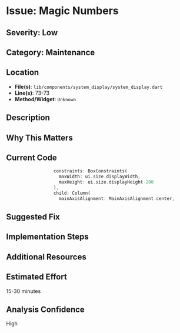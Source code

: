 # Issue: Magic Numbers

## Severity: Low

## Category: Maintenance

## Location
- **File(s)**: `lib/components/system_display/system_display.dart`
- **Line(s)**: 73-73
- **Method/Widget**: `Unknown`

## Description


## Why This Matters


## Current Code
```dart
                  constraints: BoxConstraints(
                    maxWidth: ui.size.displayWidth,
                    maxHeight: ui.size.displayHeight-200
                  ),
                  child: Column(
                    mainAxisAlignment: MainAxisAlignment.center,
```

## Suggested Fix


## Implementation Steps


## Additional Resources


## Estimated Effort
15-30 minutes

## Analysis Confidence
High
